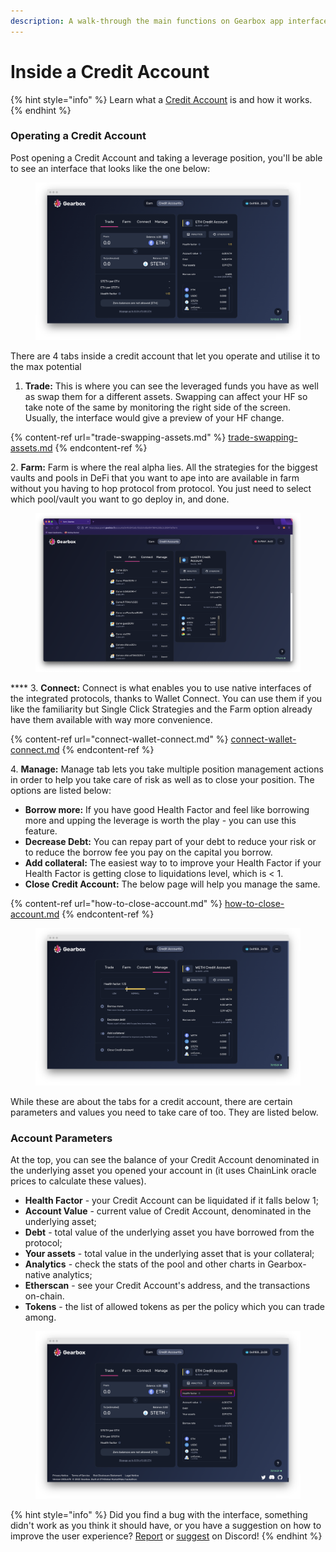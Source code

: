 ```yaml
---
description: A walk-through the main functions on Gearbox app interface.
---
```


# Inside a Credit Account

{% hint style="info" %}
Learn what a [Credit Account](../../overview/credit-account/) is and how it works.
{% endhint %}

### Operating a Credit Account

Post opening a Credit Account and taking a leverage position, you'll be able to see an interface that looks like the one below:

<figure><img src="../../.gitbook/assets/screenshot-app-goerli-gearbox-fi-accounts-0x2ad4a2f1bdd815e285a22cdcc072fbb-1666402210046 (1).png" alt=""><figcaption></figcaption></figure>

There are 4 tabs inside a credit account that let you operate and utilise it to the max potential

1. **Trade:** This is where you can see the leveraged funds you have as well as swap them for a different assets. Swapping can affect your HF so take note of the same by monitoring the right side of the screen. Usually, the interface would give a preview of your HF change.

{% content-ref url="trade-swapping-assets.md" %}
[trade-swapping-assets.md](trade-swapping-assets.md)
{% endcontent-ref %}

&#x20;2\.  **Farm:** Farm is where the real alpha lies. All the strategies for the biggest vaults and pools in DeFi that you want to ape into are available in farm without you having to hop protocol from protocol. You just need to select which pool/vault you want to go deploy in, and done.&#x20;

<figure><img src="../../.gitbook/assets/image (7).png" alt=""><figcaption></figcaption></figure>

&#x20;**** 3.  **Connect:** Connect is what enables you to use native interfaces of the integrated protocols, thanks to Wallet Connect. You can use them if you like the familiarity but Single Click Strategies and the Farm option already have them available with way more convenience.&#x20;

{% content-ref url="connect-wallet-connect.md" %}
[connect-wallet-connect.md](connect-wallet-connect.md)
{% endcontent-ref %}

&#x20;4\.  **Manage:** Manage tab lets you take multiple position management actions in order to help you take care of risk as well as to close your position. The options are listed below:

* **Borrow more:** If you have good Health Factor and feel like borrowing more and upping the leverage is worth the play - you can use this feature.
* **Decrease Debt:** You can repay part of your debt to reduce your risk or to reduce the borrow fee you pay on the capital you borrow.
* **Add collateral:** The easiest way to to improve your Health Factor if your Health Factor is getting close to liquidations level, which is < 1.
* **Close Credit Account:** The below page will help you manage the same.

{% content-ref url="how-to-close-account.md" %}
[how-to-close-account.md](how-to-close-account.md)
{% endcontent-ref %}

<figure><img src="../../.gitbook/assets/screenshot-app-goerli-gearbox-fi-accounts-0x2ad4a2f1bdd815e285a22cdcc072fbb-1666402365996.png" alt=""><figcaption></figcaption></figure>

While these are about the tabs for a credit account, there are certain parameters and values you need to take care of too. They are listed below.

### Account Parameters

At the top, you can see the balance of your Credit Account denominated in the underlying asset you opened your account in (it uses ChainLink oracle prices to calculate these values).

* **Health Factor** - your Credit Account can be liquidated if it falls below 1;
* **Account Value** - current value of Credit Account, denominated in the underlying asset;
* **Debt** - total value of the underlying asset you have borrowed from the protocol;
* **Your assets** - total value in the underlying asset that is your collateral;
* **Analytics** - check the stats of the pool and other charts in Gearbox-native analytics;
* **Etherscan** - see your Credit Account's address, and the transactions on-chain.
* **Tokens** - the list of allowed tokens as per the policy which you can trade among.

<figure><img src="../../.gitbook/assets/screenshot-app-goerli-gearbox-fi-accounts-0x2ad4a2f1bdd815e285a22cdcc072fbb-1666400881484 (2).png" alt=""><figcaption></figcaption></figure>

{% hint style="info" %}
Did you find a bug with the interface, something didn't work as you think it should have, or you have a suggestion on how to improve the user experience? [Report](https://discord.gg/5YuHH9tvms) or [suggest](https://discord.gg/hF3QvX2vgt) on Discord!
{% endhint %}
